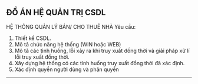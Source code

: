 ĐỒ ÁN HỆ QUẢN TRỊ CSDL 
-------------------------------------
HỆ THÔNG QUẢN LÝ BÁN/ CHO THUÊ NHÀ
Yêu cầu:
1. Thiết kế CSDL.
2. Mô tả chức năng hệ thống (WIN hoặc WEB)
3. Mô tả các tình huống, lỗi xảy ra khi truy xuất đồng thời và giải pháp xữ lí lỗi
truy xuất đồng thời.
4. Xây dựng hệ thống có các tính huống truy xuất đồng thời đã xác định.
5. Xác định quyền người dùng và phân quyền
-----------------------------------------
